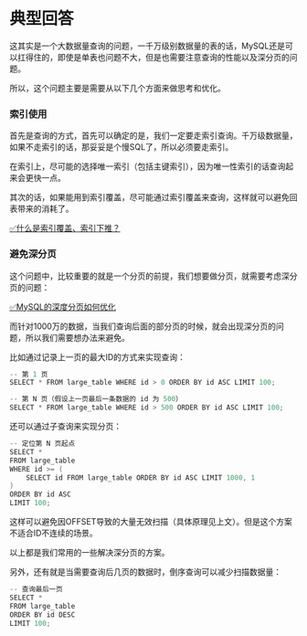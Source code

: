 # 典型回答


这其实是一个大数据量查询的问题，一千万级别数据量的表的话，MySQL还是可以扛得住的，即使是单表也问题不大，但是也需要注意查询的性能以及深分页的问题。



所以，这个问题主要是需要从以下几个方面来做思考和优化。



### 索引使用


首先是查询的方式，首先可以确定的是，我们一定要走索引查询。千万级数据量，如果不走索引的话，那妥妥是个慢SQL了，所以必须要走索引。



在索引上，尽可能的选择唯一索引（包括主键索引），因为唯一性索引的话查询起来会更快一点。



其次的话，如果能用到索引覆盖，尽可能通过索引覆盖来查询，这样就可以避免回表带来的消耗了。



[✅什么是索引覆盖、索引下推？](https://www.yuque.com/hollis666/qyhor6/gpg6mivy21wg0r55)



### 避免深分页


这个问题中，比较重要的就是一个分页的前提，我们想要做分页，就需要考虑深分页的问题：



[✅MySQL的深度分页如何优化](https://www.yuque.com/hollis666/qyhor6/et8lo7l10rg7g7iy)



而针对1000万的数据，当我们查询后面的部分页的时候，就会出现深分页的问题，所以我们需要想办法来避免。



比如通过记录上一页的最大ID的方式来实现查询：



```java
-- 第 1 页
SELECT * FROM large_table WHERE id > 0 ORDER BY id ASC LIMIT 100;

-- 第 N 页（假设上一页最后一条数据的 id 为 500）
SELECT * FROM large_table WHERE id > 500 ORDER BY id ASC LIMIT 100;

```



还可以通过子查询来实现分页：



```java
-- 定位第 N 页起点
SELECT * 
FROM large_table 
WHERE id >= (
    SELECT id FROM large_table ORDER BY id ASC LIMIT 1000, 1
) 
ORDER BY id ASC 
LIMIT 100;
```



这样可以避免因OFFSET导致的大量无效扫描（具体原理见上文）。但是这个方案不适合ID不连续的场景。



以上都是我们常用的一些解决深分页的方案。



另外，还有就是当需要查询后几页的数据时，倒序查询可以减少扫描数据量：



```java
-- 查询最后一页
SELECT * 
FROM large_table 
ORDER BY id DESC 
LIMIT 100;
```

